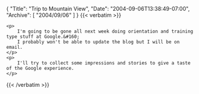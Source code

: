{
  "Title": "Trip to Mountain View",
  "Date": "2004-09-06T13:38:49-07:00",
  "Archive": [
    "2004/09/06"
  ]
}
{{< verbatim >}}

    <p>
        I'm going to be gone all next week doing orientation and training type stuff at Google.&#160;
        I probably won't be able to update the blog but I will be on email.
    </p>
    <p>
        I'll try to collect some impressions and stories to give a taste of the Google experience.
    </p>

{{< /verbatim >}}
